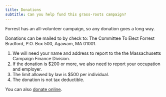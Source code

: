 ```yaml
---
title: Donations
subtitle: Can you help fund this grass-roots campaign?
---
```

Forrest has an all-volunteer campaign, so any donation goes a long way.

Donations can be mailed to by check to: The Committee To Elect Forrest Bradford, P.O. Box 500, Agawam, MA 01001.
1. We will need your name and address to report to the the Massachusetts Campaign Finance Division.
2. If the donation is $200 or more, we also need to report your occupation and employer.
3. The limit allowed by law is $500 per individual.
4. The donation is not tax deductible.

You can also <a href="https://secure.actblue.com/donate/winforrestwin/">donate online</a>.
